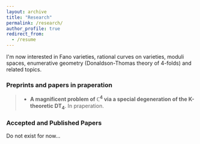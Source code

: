 ```yaml
---
layout: archive
title: "Research"
permalink: /research/
author_profile: true
redirect_from:
  - /resume
---
```


I'm now interested in Fano varieties, rational curves on varieties, moduli spaces, enumerative geometry (Donaldson-Thomas theory of 4-folds) and related topics.

### Preprints and papers in praperation
> + **A magnificent problem of $\mathbb C^4$ via a special degeneration of the K-theoretic $\mathbf{DT}_4$**. In praperation.

### Accepted and Published Papers

Do not exist for now...
